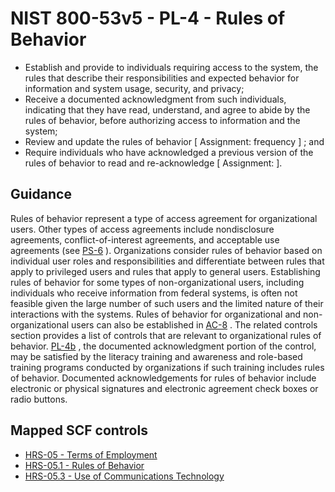 # NIST 800-53v5 - PL-4 - Rules of Behavior
- Establish and provide to individuals requiring access to the system, the rules that describe their responsibilities and expected behavior for information and system usage, security, and privacy;
- Receive a documented acknowledgment from such individuals, indicating that they have read, understand, and agree to abide by the rules of behavior, before authorizing access to information and the system;
- Review and update the rules of behavior \[ Assignment: frequency \] ; and
- Require individuals who have acknowledged a previous version of the rules of behavior to read and re-acknowledge \[ Assignment:  \].
## Guidance
Rules of behavior represent a type of access agreement for organizational users. Other types of access agreements include nondisclosure agreements, conflict-of-interest agreements, and acceptable use agreements (see [PS-6](#ps-6) ). Organizations consider rules of behavior based on individual user roles and responsibilities and differentiate between rules that apply to privileged users and rules that apply to general users. Establishing rules of behavior for some types of non-organizational users, including individuals who receive information from federal systems, is often not feasible given the large number of such users and the limited nature of their interactions with the systems. Rules of behavior for organizational and non-organizational users can also be established in [AC-8](#ac-8) . The related controls section provides a list of controls that are relevant to organizational rules of behavior. [PL-4b](#pl-4_smt.b) , the documented acknowledgment portion of the control, may be satisfied by the literacy training and awareness and role-based training programs conducted by organizations if such training includes rules of behavior. Documented acknowledgements for rules of behavior include electronic or physical signatures and electronic agreement check boxes or radio buttons.
## Mapped SCF controls
- [HRS-05 - Terms of Employment](../scf/hrs-05-termsofemployment.md)
- [HRS-05.1 - Rules of Behavior](../scf/hrs-051-rulesofbehavior.md)
- [HRS-05.3 - Use of Communications Technology](../scf/hrs-053-useofcommunicationstechnology.md)
